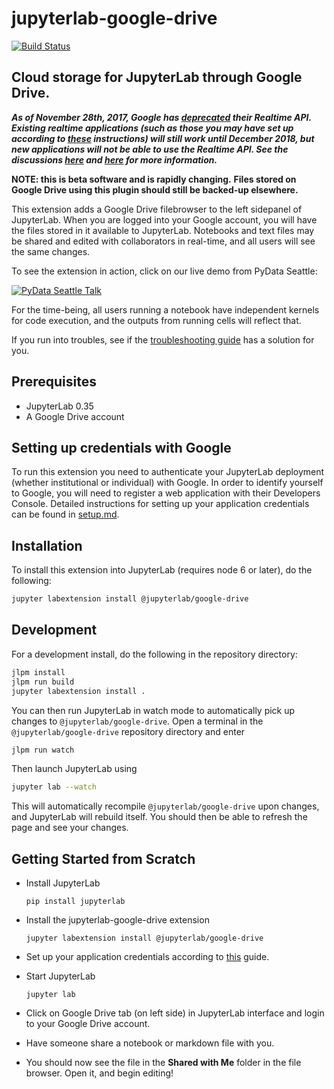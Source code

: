 # jupyterlab-google-drive

[![Build Status](https://travis-ci.org/jupyterlab/jupyterlab-google-drive.svg?branch=master)](https://travis-ci.org/jupyterlab/jupyterlab-google-drive)

## Cloud storage for JupyterLab through Google Drive.

**_As of November 28th, 2017, Google has [deprecated](https://developers.google.com/google-apps/realtime/deprecation) their Realtime API.
Existing realtime applications (such as those you may have set up according to [these](docs/setup.md) instructions) will still work until December 2018, but new applications will not be able to use the Realtime API.
See the discussions [here](https://github.com/jupyterlab/jupyterlab-google-drive/issues/108) and [here](docs/setup.md#Realtime-API) for more information._**

**NOTE: this is beta software and is rapidly changing.**
**Files stored on Google Drive using this plugin should still be backed-up elsewhere.**

This extension adds a Google Drive filebrowser to the left sidepanel of JupyterLab.
When you are logged into your Google account, you will have the
files stored in it available to JupyterLab.
Notebooks and text files may be shared and edited with collaborators
in real-time, and all users will see the same changes.

To see the extension in action, click on our live demo from PyData Seattle:

[![PyData Seattle Talk](http://img.youtube.com/vi/dSjvK-Z3o3U/0.jpg)](https://youtu.be/dSjvK-Z3o3U?t=13m17s)

For the time-being, all users running a notebook have independent kernels for
code execution, and the outputs from running cells will reflect that.

If you run into troubles, see if the [troubleshooting guide](docs/troubleshooting.md) has a solution for you.

## Prerequisites

- JupyterLab 0.35
- A Google Drive account

## Setting up credentials with Google

To run this extension you need to authenticate your JupyterLab deployment
(whether institutional or individual) with Google.
In order to identify yourself to Google, you will need to register a web application
with their Developers Console.
Detailed instructions for setting up your application credentials can be found in
[setup.md](docs/setup.md).

## Installation

To install this extension into JupyterLab (requires node 6 or later), do the following:

```bash
jupyter labextension install @jupyterlab/google-drive
```

## Development

For a development install, do the following in the repository directory:

```bash
jlpm install
jlpm run build
jupyter labextension install .
```

You can then run JupyterLab in watch mode to automatically pick up changes to `@jupyterlab/google-drive`.
Open a terminal in the `@jupyterlab/google-drive` repository directory and enter

```bash
jlpm run watch
```

Then launch JupyterLab using

```bash
jupyter lab --watch
```

This will automatically recompile `@jupyterlab/google-drive` upon changes,
and JupyterLab will rebuild itself. You should then be able to refresh the
page and see your changes.

## Getting Started from Scratch

- Install JupyterLab

  ```
  pip install jupyterlab
  ```

- Install the jupyterlab-google-drive extension

  ```
  jupyter labextension install @jupyterlab/google-drive
  ```

- Set up your application credentials according to [this](docs/setup.md) guide.

- Start JupyterLab

  ```
  jupyter lab
  ```

- Click on Google Drive tab (on left side) in JupyterLab interface and login to
  your Google Drive account.

- Have someone share a notebook or markdown file with you.

- You should now see the file in the **Shared with Me** folder in the file browser.
  Open it, and begin editing!
